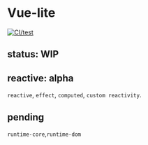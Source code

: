# Vue-lite

[![CI/test](https://github.com/Akimotorakiyu/vue3-lite/workflows/CI/test/badge.svg)](https://github.com/Akimotorakiyu/vue3-lite/actions?query=workflow%3ACI%2Ftest)

## status: WIP

## reactive: alpha

`reactive`, `effect`, `computed`, `custom reactivity`.

## pending

`runtime-core`,`runtime-dom`
